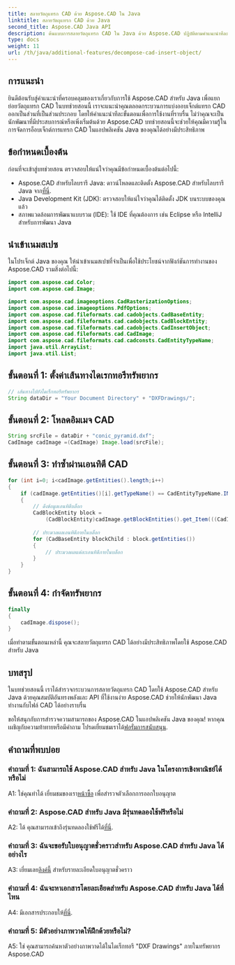 ```yaml
---
title: สลายวัตถุแทรก CAD ด้วย Aspose.CAD ใน Java
linktitle: สลายวัตถุแทรก CAD ด้วย Java
second_title: Aspose.CAD Java API
description: ต้นแบบการสลายวัตถุแทรก CAD ใน Java ด้วย Aspose.CAD ปฏิบัติตามคำแนะนำทีละขั้นตอนของเราเพื่อการจัดการที่มีประสิทธิภาพ ดำดิ่งสู่โลกแห่งการจัดการ CAD
type: docs
weight: 11
url: /th/java/additional-features/decompose-cad-insert-object/
---
```

## การแนะนำ

ยินดีต้อนรับสู่คำแนะนำที่ครอบคลุมของเราเกี่ยวกับการใช้ Aspose.CAD สำหรับ Java เพื่อแยกย่อยวัตถุแทรก CAD ในบทช่วยสอนนี้ เราจะแนะนำคุณตลอดกระบวนการแบ่งออบเจ็กต์แทรก CAD ออกเป็นส่วนที่เป็นส่วนประกอบ โดยให้คำแนะนำทีละขั้นตอนเพื่อการใช้งานที่ราบรื่น ไม่ว่าคุณจะเป็นนักพัฒนาที่มีประสบการณ์หรือเพิ่งเริ่มต้นด้วย Aspose.CAD บทช่วยสอนนี้จะช่วยให้คุณมีความรู้ในการจัดการอ็อบเจ็กต์การแทรก CAD ในแอปพลิเคชัน Java ของคุณได้อย่างมีประสิทธิภาพ

## ข้อกำหนดเบื้องต้น

ก่อนที่จะเข้าสู่บทช่วยสอน ตรวจสอบให้แน่ใจว่าคุณมีข้อกำหนดเบื้องต้นต่อไปนี้:

- Aspose.CAD สำหรับไลบรารี Java: ดาวน์โหลดและติดตั้ง Aspose.CAD สำหรับไลบรารี Java จาก[ที่นี่](https://releases.aspose.com/cad/java/).
- Java Development Kit (JDK): ตรวจสอบให้แน่ใจว่าคุณได้ติดตั้ง JDK บนระบบของคุณแล้ว
- สภาพแวดล้อมการพัฒนาแบบรวม (IDE): ใช้ IDE ที่คุณต้องการ เช่น Eclipse หรือ IntelliJ สำหรับการพัฒนา Java

## นำเข้าเนมสเปซ

ในโปรเจ็กต์ Java ของคุณ ให้นำเข้าเนมสเปซที่จำเป็นเพื่อใช้ประโยชน์จากฟังก์ชันการทำงานของ Aspose.CAD รวมสิ่งต่อไปนี้:

```java
import com.aspose.cad.Color;
import com.aspose.cad.Image;

import com.aspose.cad.imageoptions.CadRasterizationOptions;
import com.aspose.cad.imageoptions.PdfOptions;
import com.aspose.cad.fileformats.cad.cadobjects.CadBaseEntity;
import com.aspose.cad.fileformats.cad.cadobjects.CadBlockEntity;
import com.aspose.cad.fileformats.cad.cadobjects.CadInsertObject;
import com.aspose.cad.fileformats.cad.CadImage;
import com.aspose.cad.fileformats.cad.cadconsts.CadEntityTypeName;
import java.util.ArrayList;
import java.util.List;
```

## ขั้นตอนที่ 1: ตั้งค่าเส้นทางไดเรกทอรีทรัพยากร

```java
// เส้นทางไปยังไดเร็กทอรีทรัพยากร
String dataDir = "Your Document Directory" + "DXFDrawings/";
```

## ขั้นตอนที่ 2: โหลดอิมเมจ CAD

```java
String srcFile = dataDir + "conic_pyramid.dxf";
CadImage cadImage =(CadImage) Image.load(srcFile);
```

## ขั้นตอนที่ 3: ทำซ้ำผ่านเอนทิตี CAD

```java
for (int i=0; i<cadImage.getEntities().length;i++)
{
    if (cadImage.getEntities()[i].getTypeName() == CadEntityTypeName.INSERT)
    {
        // ดึงข้อมูลเอนทิตีบล็อก
        CadBlockEntity block =
            (CadBlockEntity)cadImage.getBlockEntities().get_Item(((CadInsertObject)cadImage.getEntities()[i]).getName());
            
        // ประมวลผลเอนทิตีภายในบล็อก
        for (CadBaseEntity blockChild : block.getEntities())
        {
            // ประมวลผลแต่ละเอนทิตีภายในบล็อก
        }
    }
}
```

## ขั้นตอนที่ 4: กำจัดทรัพยากร

```java
finally
{
    cadImage.dispose();
}
```

เมื่อทำตามขั้นตอนเหล่านี้ คุณจะสลายวัตถุแทรก CAD ได้อย่างมีประสิทธิภาพโดยใช้ Aspose.CAD สำหรับ Java

## บทสรุป

ในบทช่วยสอนนี้ เราได้สำรวจกระบวนการสลายวัตถุแทรก CAD โดยใช้ Aspose.CAD สำหรับ Java ด้วยคุณสมบัติอันทรงพลังและ API ที่ใช้งานง่าย Aspose.CAD ช่วยให้นักพัฒนา Java ทำงานกับไฟล์ CAD ได้อย่างราบรื่น

 ขอให้สนุกกับการสำรวจความสามารถของ Aspose.CAD ในแอปพลิเคชัน Java ของคุณ! หากคุณเผชิญกับความท้าทายหรือมีคำถาม โปรดเยี่ยมชมเราได้[ฟอรั่มการสนับสนุน](https://forum.aspose.com/c/cad/19).

## คำถามที่พบบ่อย

### คำถามที่ 1: ฉันสามารถใช้ Aspose.CAD สำหรับ Java ในโครงการเชิงพาณิชย์ได้หรือไม่

 A1: ใช่คุณทำได้ เยี่ยมชมของเรา[หน้าซื้อ](https://purchase.aspose.com/buy) เพื่อสำรวจตัวเลือกการออกใบอนุญาต

### คำถามที่ 2: Aspose.CAD สำหรับ Java มีรุ่นทดลองใช้ฟรีหรือไม่

 A2: ได้ คุณสามารถเข้าถึงรุ่นทดลองใช้ฟรีได้[ที่นี่](https://releases.aspose.com/).

### คำถามที่ 3: ฉันจะขอรับใบอนุญาตชั่วคราวสำหรับ Aspose.CAD สำหรับ Java ได้อย่างไร

 A3: เยี่ยมเลย[ลิงค์นี้](https://purchase.aspose.com/temporary-license/) สำหรับรายละเอียดใบอนุญาตชั่วคราว

### คำถามที่ 4: ฉันจะหาเอกสารโดยละเอียดสำหรับ Aspose.CAD สำหรับ Java ได้ที่ไหน

 A4: มีเอกสารประกอบให้[ที่นี่](https://reference.aspose.com/cad/java/).

### คำถามที่ 5: มีตัวอย่างภาพวาดให้ฝึกด้วยหรือไม่?

A5: ใช่ คุณสามารถค้นหาตัวอย่างภาพวาดได้ในไดเร็กทอรี "DXF Drawings" ภายในทรัพยากร Aspose.CAD